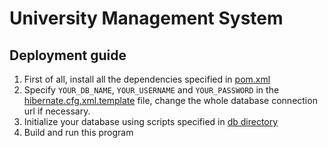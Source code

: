 # University Management System

## Deployment guide

1. First of all, install all the dependencies specified in [pom.xml](pom.xml)
2. Specify `YOUR_DB_NAME`, `YOUR_USERNAME` and `YOUR_PASSWORD` in the [hibernate.cfg.xml.template](src/main/resources/hibernate.cfg.xml.template) file, change the whole database connection url if necessary.
3. Initialize your database using scripts specified in [db directory](src/main/resources/db)
4. Build and run this program